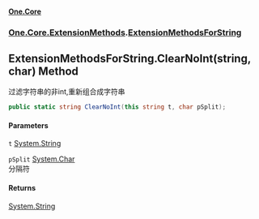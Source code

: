 #### [One.Core](index.md 'index')
### [One.Core.ExtensionMethods](One_Core_ExtensionMethods.md 'One.Core.ExtensionMethods').[ExtensionMethodsForString](One_Core_ExtensionMethods_ExtensionMethodsForString.md 'One.Core.ExtensionMethods.ExtensionMethodsForString')
## ExtensionMethodsForString.ClearNoInt(string, char) Method
过滤字符串的非int,重新组合成字符串 
```csharp
public static string ClearNoInt(this string t, char pSplit);
```
#### Parameters
<a name='One_Core_ExtensionMethods_ExtensionMethodsForString_ClearNoInt(string_char)_t'></a>
`t` [System.String](https://docs.microsoft.com/en-us/dotnet/api/System.String 'System.String')  
  
<a name='One_Core_ExtensionMethods_ExtensionMethodsForString_ClearNoInt(string_char)_pSplit'></a>
`pSplit` [System.Char](https://docs.microsoft.com/en-us/dotnet/api/System.Char 'System.Char')  
分隔符 
  
#### Returns
[System.String](https://docs.microsoft.com/en-us/dotnet/api/System.String 'System.String')  
